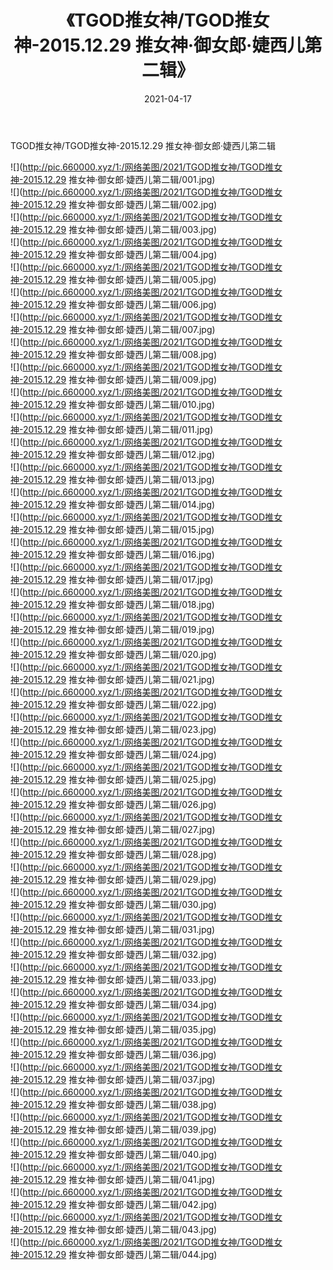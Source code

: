 ﻿---
layout: post
title:  《TGOD推女神/TGOD推女神-2015.12.29 推女神·御女郎·婕西儿第二辑》
date:   2021-04-17
img: http://pic.660000.xyz/1:/网络美图/2021/TGOD推女神/TGOD推女神-2015.12.29 推女神·御女郎·婕西儿第二辑/000.jpg
categories: [美女, 清纯, 唯美]
---

TGOD推女神/TGOD推女神-2015.12.29 推女神·御女郎·婕西儿第二辑

 ![](http://pic.660000.xyz/1:/网络美图/2021/TGOD推女神/TGOD推女神-2015.12.29 推女神·御女郎·婕西儿第二辑/001.jpg) <br>![](http://pic.660000.xyz/1:/网络美图/2021/TGOD推女神/TGOD推女神-2015.12.29 推女神·御女郎·婕西儿第二辑/002.jpg) <br>![](http://pic.660000.xyz/1:/网络美图/2021/TGOD推女神/TGOD推女神-2015.12.29 推女神·御女郎·婕西儿第二辑/003.jpg) <br>![](http://pic.660000.xyz/1:/网络美图/2021/TGOD推女神/TGOD推女神-2015.12.29 推女神·御女郎·婕西儿第二辑/004.jpg) <br>![](http://pic.660000.xyz/1:/网络美图/2021/TGOD推女神/TGOD推女神-2015.12.29 推女神·御女郎·婕西儿第二辑/005.jpg) <br>![](http://pic.660000.xyz/1:/网络美图/2021/TGOD推女神/TGOD推女神-2015.12.29 推女神·御女郎·婕西儿第二辑/006.jpg) <br>![](http://pic.660000.xyz/1:/网络美图/2021/TGOD推女神/TGOD推女神-2015.12.29 推女神·御女郎·婕西儿第二辑/007.jpg) <br>![](http://pic.660000.xyz/1:/网络美图/2021/TGOD推女神/TGOD推女神-2015.12.29 推女神·御女郎·婕西儿第二辑/008.jpg) <br>![](http://pic.660000.xyz/1:/网络美图/2021/TGOD推女神/TGOD推女神-2015.12.29 推女神·御女郎·婕西儿第二辑/009.jpg) <br>![](http://pic.660000.xyz/1:/网络美图/2021/TGOD推女神/TGOD推女神-2015.12.29 推女神·御女郎·婕西儿第二辑/010.jpg) <br>![](http://pic.660000.xyz/1:/网络美图/2021/TGOD推女神/TGOD推女神-2015.12.29 推女神·御女郎·婕西儿第二辑/011.jpg) <br>![](http://pic.660000.xyz/1:/网络美图/2021/TGOD推女神/TGOD推女神-2015.12.29 推女神·御女郎·婕西儿第二辑/012.jpg) <br>![](http://pic.660000.xyz/1:/网络美图/2021/TGOD推女神/TGOD推女神-2015.12.29 推女神·御女郎·婕西儿第二辑/013.jpg) <br>![](http://pic.660000.xyz/1:/网络美图/2021/TGOD推女神/TGOD推女神-2015.12.29 推女神·御女郎·婕西儿第二辑/014.jpg) <br>![](http://pic.660000.xyz/1:/网络美图/2021/TGOD推女神/TGOD推女神-2015.12.29 推女神·御女郎·婕西儿第二辑/015.jpg) <br>![](http://pic.660000.xyz/1:/网络美图/2021/TGOD推女神/TGOD推女神-2015.12.29 推女神·御女郎·婕西儿第二辑/016.jpg) <br>![](http://pic.660000.xyz/1:/网络美图/2021/TGOD推女神/TGOD推女神-2015.12.29 推女神·御女郎·婕西儿第二辑/017.jpg) <br>![](http://pic.660000.xyz/1:/网络美图/2021/TGOD推女神/TGOD推女神-2015.12.29 推女神·御女郎·婕西儿第二辑/018.jpg) <br>![](http://pic.660000.xyz/1:/网络美图/2021/TGOD推女神/TGOD推女神-2015.12.29 推女神·御女郎·婕西儿第二辑/019.jpg) <br>![](http://pic.660000.xyz/1:/网络美图/2021/TGOD推女神/TGOD推女神-2015.12.29 推女神·御女郎·婕西儿第二辑/020.jpg) <br>![](http://pic.660000.xyz/1:/网络美图/2021/TGOD推女神/TGOD推女神-2015.12.29 推女神·御女郎·婕西儿第二辑/021.jpg) <br>![](http://pic.660000.xyz/1:/网络美图/2021/TGOD推女神/TGOD推女神-2015.12.29 推女神·御女郎·婕西儿第二辑/022.jpg) <br>![](http://pic.660000.xyz/1:/网络美图/2021/TGOD推女神/TGOD推女神-2015.12.29 推女神·御女郎·婕西儿第二辑/023.jpg) <br>![](http://pic.660000.xyz/1:/网络美图/2021/TGOD推女神/TGOD推女神-2015.12.29 推女神·御女郎·婕西儿第二辑/024.jpg) <br>![](http://pic.660000.xyz/1:/网络美图/2021/TGOD推女神/TGOD推女神-2015.12.29 推女神·御女郎·婕西儿第二辑/025.jpg) <br>![](http://pic.660000.xyz/1:/网络美图/2021/TGOD推女神/TGOD推女神-2015.12.29 推女神·御女郎·婕西儿第二辑/026.jpg) <br>![](http://pic.660000.xyz/1:/网络美图/2021/TGOD推女神/TGOD推女神-2015.12.29 推女神·御女郎·婕西儿第二辑/027.jpg) <br>![](http://pic.660000.xyz/1:/网络美图/2021/TGOD推女神/TGOD推女神-2015.12.29 推女神·御女郎·婕西儿第二辑/028.jpg) <br>![](http://pic.660000.xyz/1:/网络美图/2021/TGOD推女神/TGOD推女神-2015.12.29 推女神·御女郎·婕西儿第二辑/029.jpg) <br>![](http://pic.660000.xyz/1:/网络美图/2021/TGOD推女神/TGOD推女神-2015.12.29 推女神·御女郎·婕西儿第二辑/030.jpg) <br>![](http://pic.660000.xyz/1:/网络美图/2021/TGOD推女神/TGOD推女神-2015.12.29 推女神·御女郎·婕西儿第二辑/031.jpg) <br>![](http://pic.660000.xyz/1:/网络美图/2021/TGOD推女神/TGOD推女神-2015.12.29 推女神·御女郎·婕西儿第二辑/032.jpg) <br>![](http://pic.660000.xyz/1:/网络美图/2021/TGOD推女神/TGOD推女神-2015.12.29 推女神·御女郎·婕西儿第二辑/033.jpg) <br>![](http://pic.660000.xyz/1:/网络美图/2021/TGOD推女神/TGOD推女神-2015.12.29 推女神·御女郎·婕西儿第二辑/034.jpg) <br>![](http://pic.660000.xyz/1:/网络美图/2021/TGOD推女神/TGOD推女神-2015.12.29 推女神·御女郎·婕西儿第二辑/035.jpg) <br>![](http://pic.660000.xyz/1:/网络美图/2021/TGOD推女神/TGOD推女神-2015.12.29 推女神·御女郎·婕西儿第二辑/036.jpg) <br>![](http://pic.660000.xyz/1:/网络美图/2021/TGOD推女神/TGOD推女神-2015.12.29 推女神·御女郎·婕西儿第二辑/037.jpg) <br>![](http://pic.660000.xyz/1:/网络美图/2021/TGOD推女神/TGOD推女神-2015.12.29 推女神·御女郎·婕西儿第二辑/038.jpg) <br>![](http://pic.660000.xyz/1:/网络美图/2021/TGOD推女神/TGOD推女神-2015.12.29 推女神·御女郎·婕西儿第二辑/039.jpg) <br>![](http://pic.660000.xyz/1:/网络美图/2021/TGOD推女神/TGOD推女神-2015.12.29 推女神·御女郎·婕西儿第二辑/040.jpg) <br>![](http://pic.660000.xyz/1:/网络美图/2021/TGOD推女神/TGOD推女神-2015.12.29 推女神·御女郎·婕西儿第二辑/041.jpg) <br>![](http://pic.660000.xyz/1:/网络美图/2021/TGOD推女神/TGOD推女神-2015.12.29 推女神·御女郎·婕西儿第二辑/042.jpg) <br>![](http://pic.660000.xyz/1:/网络美图/2021/TGOD推女神/TGOD推女神-2015.12.29 推女神·御女郎·婕西儿第二辑/043.jpg) <br>![](http://pic.660000.xyz/1:/网络美图/2021/TGOD推女神/TGOD推女神-2015.12.29 推女神·御女郎·婕西儿第二辑/044.jpg) <br>